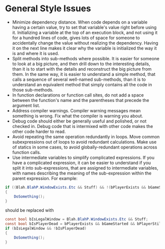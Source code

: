 # General Style Issues

* Minimize dependency distance. When code depends on a variable having a certain value, try to set that variable's value right before using it. Initializing a variable at the top of an execution block, and not using it for a hundred lines of code, gives lots of space for someone to accidentally change the value without realizing the dependency. Having it on the next line makes it clear why the variable is initialized the way it is and where it is used.
* Split methods into sub-methods where possible. It is easier for someone to look at a big picture, and then drill down to the interesting details, than it is to start with the details and reconstruct the big picture from them. In the same way, it is easier to understand a simple method, that calls a sequence of several well-named sub-methods, than it is to understand an equivalent method that simply contains all the code in those sub-methods.
* In function declarations or function call sites, do not add a space between the function's name and the parentheses that precede the argument list.
* Address compiler warnings. Compiler warning messages mean something is wrong. Fix what the compiler is warning you about.
* Debug code should either be generally useful and polished, or not checked in. Debug code that is intermixed with other code makes the other code harder to read.
* Avoid repeating the same operation redundantly in loops. Move common subexpressions out of loops to avoid redundant calculations. Make use of statics in some cases, to avoid globally-redundant operations across function calls.
* Use intermediate variables to simplify complicated expressions. If you have a complicated expression, it can be easier to understand if you split it into sub-expressions, that are assigned to intermediate variables, with names describing the meaning of the sub-expression within the parent expression. For example:

```cs
if ((Blah.BlahP.WindowExists.Etc && Stuff) && !(bPlayerExists && bGameStarted && bPlayerStillHasPawn && IsTuesday())))
{
    DoSomething();
}
```

should be replaced with

```cs
const bool bIsLegalWindow = Blah.BlahP.WindowExists.Etc && Stuff;
const bool bIsPlayerDead = bPlayerExists && bGameStarted && bPlayerStillHasPawn && IsTuesday();
if (bIsLegalWindow && !bIsPlayerDead)
{
    DoSomething();
}
```
